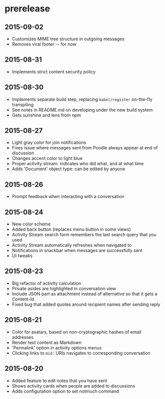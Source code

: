 # prerelease

## 2015-09-02

- Customizes MIME tree structure in outgoing messages
- Removes viral footer -- for now

## 2015-08-31

- Implements strict content security policy

## 2015-08-30

- Implements separate build step, replacing `babel/register` on-the-fly transpiling
- See notes in README.md on developing under the new build system
- Gets sunshine and lens from npm

## 2015-08-27

- Light gray color for join notifications
- Fixes issue where messages sent from Poodle always appear at end of discussion
- Changes accent color to light blue
- Proper activity stream: indicates who did what, and at what time
- Adds 'Document' object type: can be edited by anyone

## 2015-08-26

- Prompt feedback when interacting with a conversation

## 2015-08-24

- New color scheme
- Added back button (replaces menu button in some views)
- Activity Stream search form remembers the last search query that you used
- Activity Stream automatically refreshes when navigated to
- Notifications in snackbar when messages are successfully sent
- UI tweaks

## 2015-08-23

- Big refactor of activity calculation
- Private asides are highlighted in conversation view
- Include JSON part as attachment instead of alternative so that it gets a Content-Id
- Fixed bug that added quotes around recipient names after sending reply

## 2015-08-21

- Color for avatars, based on non-cryptographic hashes of email addresses
- Render text content as Markdown
- 'Permalink' option in activity options menus
- Clicking links to `mid:` URIs navigates to corresponding conversation

## 2015-08-20

- Added feature to edit notes that you have sent
- Shows activity cards when people are added to discussions
- Adds configuration option to set notmuch command
